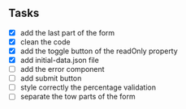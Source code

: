 ## Tasks

- [x] add the last part of the form
- [x] clean the code
- [x] add the toggle button of the readOnly property
- [x] add initial-data.json file
- [ ] add the error component
- [ ] add submit button
- [ ] style correctly the percentage validation
- [ ] separate the tow parts of the form
